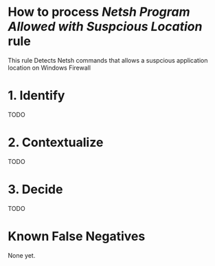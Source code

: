 # How to process *Netsh Program Allowed with Suspcious Location* rule
This rule Detects Netsh commands that allows a suspcious application location on Windows Firewall

# 1. Identify
TODO

# 2. Contextualize
TODO

# 3. Decide
TODO

# Known False Negatives
None yet.

